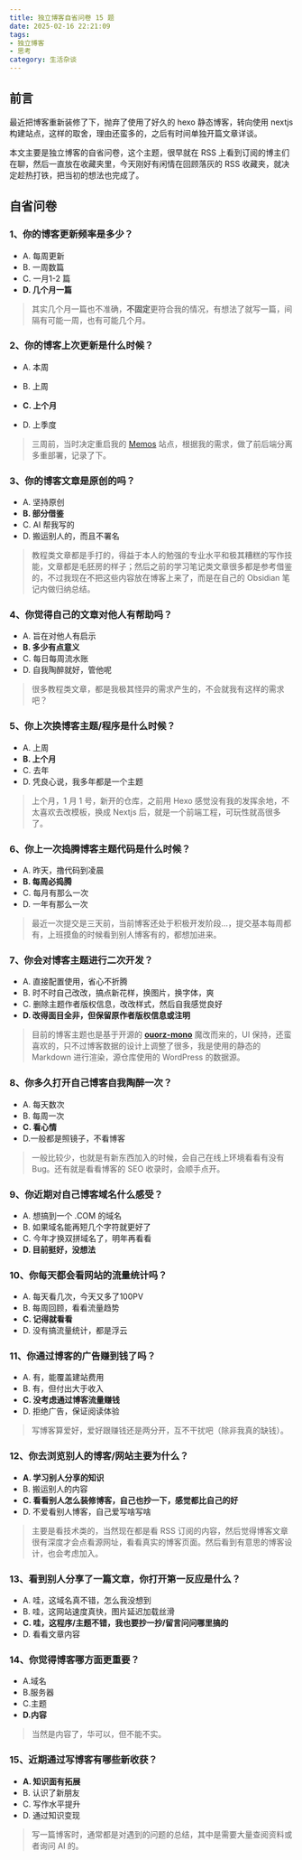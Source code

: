 ```yaml
---
title: 独立博客自省问卷 15 题
date: 2025-02-16 22:21:09
tags: 
- 独立博客
- 思考
category: 生活杂谈
---
```


## 前言

最近把博客重新装修了下，抛弃了使用了好久的 hexo 静态博客，转向使用 nextjs 构建站点，这样的取舍，理由还蛮多的，之后有时间单独开篇文章详谈。

本文主要是独立博客的自省问卷，这个主题，很早就在 RSS 上看到订阅的博主们在聊，然后一直放在收藏夹里，今天刚好有闲情在回顾落灰的 RSS 收藏夹，就决定趁热打铁，把当初的想法也完成了。

## 自省问卷

### 1、你的博客更新频率是多少？

+ A. 每周更新
+ B. 一周数篇
+ C. 一月1-2 篇
+ **D. 几个月一篇**

> 其实几个月一篇也不准确，**不固定**更符合我的情况，有想法了就写一篇，间隔有可能一周，也有可能几个月。

### **2、你的博客上次更新是什么时候？**

+ A. 本周

+ B. 上周

+ **C. 上个月**

+ D. 上季度

> 三周前，当时决定重启我的 [Memos](https://memos.mahoo12138.cn/) 站点，根据我的需求，做了前后端分离多重部署，记录了下。

### 3、你的博客文章是原创的吗？

+ A. 坚持原创
+ **B. 部分借鉴**
+ C. AI 帮我写的
+ D. 搬运别人的，而且不署名

> 教程类文章都是手打的，得益于本人的勉强的专业水平和极其糟糕的写作技能，文章都是毛胚房的样子；然后之前的学习笔记类文章很多都是参考借鉴的，不过我现在不把这些内容放在博客上来了，而是在自己的 Obsidian 笔记内做归纳总结。

### 4、你觉得自己的文章对他人有帮助吗？

+ A. 旨在对他人有启示
+ **B. 多少有点意义**
+ C. 每日每周流水账
+ D. 自我陶醉就好，管他呢

> 很多教程类文章，都是我极其怪异的需求产生的，不会就我有这样的需求吧？

### 5、你上次换博客主题/程序是什么时候？

+ A. 上周
+ **B. 上个月**
+ C. 去年
+ D. 凭良心说，我多年都是一个主题

> 上个月，1 月 1 号，新开的仓库，之前用 Hexo 感觉没有我的发挥余地，不太喜欢去改模板，换成 Nextjs 后，就是一个前端工程，可玩性就高很多了。

### 6、你上一次捣腾博客主题代码是什么时候？

+ A. 昨天，撸代码到凌晨
+ **B. 每周必捣腾**
+ C. 每月有那么一次
+ D. 一年有那么一次

> 最近一次提交是三天前，当前博客还处于积极开发阶段...，提交基本每周都有，上班摸鱼的时候看到别人博客有的，都想加进来。

### 7、你会对博客主题进行二次开发？

+ A. 直接配置使用，省心不折腾
+ B. 时不时自己改改，搞点新花样，换图片，换字体，爽
+ C. 删除主题作者版权信息，改改样式，然后自我感觉良好
+ **D. 改得面目全非，但保留原作者版权信息或注明**

> 目前的博客主题也是基于开源的 **[ouorz-mono](https://github.com/ttttonyhe/ouorz-mono)** 魔改而来的，UI 保持，还蛮喜欢的，只不过博客数据的设计上调整了很多，我是使用的静态的 Markdown 进行渲染，源仓库使用的 WordPress 的数据源。

### 8、你多久打开自己博客自我陶醉一次？

+ A. 每天数次
+ B. 每周一次
+ **C. 看心情**
+ D.一般都是照镜子，不看博客

> 一般比较少，也就是有新东西加入的时候，会自己在线上环境看看有没有 Bug。还有就是看看博客的 SEO 收录时，会顺手点开。

### 9、你近期对自己博客域名什么感受？

+ A. 想搞到一个 .COM 的域名
+ B. 如果域名能再短几个字符就更好了
+ C. 今年才换双拼域名了，明年再看看
+ **D. 目前挺好，没想法**

### 10、你每天都会看网站的流量统计吗？

+ A. 每天看几次，今天又多了100PV
+ B. 每周回顾，看看流量趋势
+ **C. 记得就看看**
+ D. 没有搞流量统计，都是浮云

### 11、你通过博客的广告赚到钱了吗？

+ A. 有，能覆盖建站费用
+ B. 有，但付出大于收入
+ **C. 没考虑通过博客流量赚钱**
+ D. 拒绝广告，保证阅读体验

> 写博客算爱好，爱好跟赚钱还是两分开，互不干扰吧（除非我真的缺钱）。

### 12、你去浏览别人的博客/网站主要为什么？

+ **A. 学习别人分享的知识**
+ B. 搬运别人的内容
+ **C. 看看别人怎么装修博客，自己也抄一下，感觉都比自己的好**
+ D. 不爱看别人博客，自己爱写啥写啥

> 主要是看技术类的，当然现在都是看 RSS 订阅的内容，然后觉得博客文章很有深度才会点看源网址，看看真实的博客页面。然后看到有意思的博客设计，也会考虑加入。

### 13、看到别人分享了一篇文章，你打开第一反应是什么？

+ A. 哇，这域名真不错，怎么我没想到
+ B. 哇，这网站速度真快，图片延迟加载丝滑
+ **C. 哇，这程序/主题不错，我也要抄一抄/留言问问哪里搞的**
+ D. 看看文章内容

### 14、你觉得博客哪方面更重要？

+ A.域名
+ B.服务器
+ C.主题
+ **D.内容**

> 当然是内容了，华可以，但不能不实。

### 15、近期通过写博客有哪些新收获？

+ **A. 知识面有拓展**
+ B. 认识了新朋友
+ C. 写作水平提升
+ D. 通过知识变现

> 写一篇博客时，通常都是对遇到的问题的总结，其中是需要大量查阅资料或者询问 AI 的。